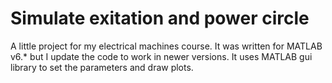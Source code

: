 # Simulate exitation and power circle

A little project for my electrical machines course. It was written for MATLAB v6.* but I update the code to work in newer versions.
It uses MATLAB gui library to set the parameters and draw plots.
